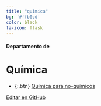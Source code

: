 ```yaml
---
title: "química"
bg: '#ffb0cd'
color: black
fa-icon: flask
---
```

#### Departamento de
# Química

<!---
No poner los links de t.joinchat directamente,
usar https://www.protectyourlinks.com/ para obtener
un link corto protegido por captcha
-->

*  {:.btn} <i class="fas fa-vial"></i> [Química para no-químicos](https://www.proyl.com/hV5y5PD9p)

<span class="editongithub">
	<a href="{{site.github.repository_url}}/blob/master/{{page.path}}">
		<i class="fas fa-pen"></i> Editar en GitHub
	</a>
</span>
